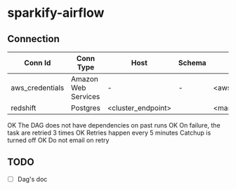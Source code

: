 # sparkify-airflow

## Connection

Conn Id | Conn Type | Host | Schema | Login | Password | Port | Extra
--------|-----------|------|--------|-------|----------|------|-------
aws_credentials | Amazon Web Services | - | - | <aws_access_key_id> | <aws_secret_access_key> | - | -
redshift | Postgres | <cluster_endpoint> | <schema> | <master_user_name> | <password> | 5439 | -

OK The DAG does not have dependencies on past runs
OK On failure, the task are retried 3 times
OK Retries happen every 5 minutes
Catchup is turned off
OK Do not email on retry

## TODO
- [ ] Dag's doc